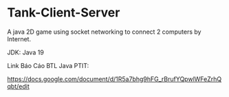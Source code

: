 # Tank-Client-Server
A java 2D game using socket networking to connect 2 computers by Internet.

JDK: Java 19


Link Báo Cáo BTL Java PTIT:

https://docs.google.com/document/d/1R5a7bhg9hFG_rBrufYQpwlWFeZrhQqbt/edit
